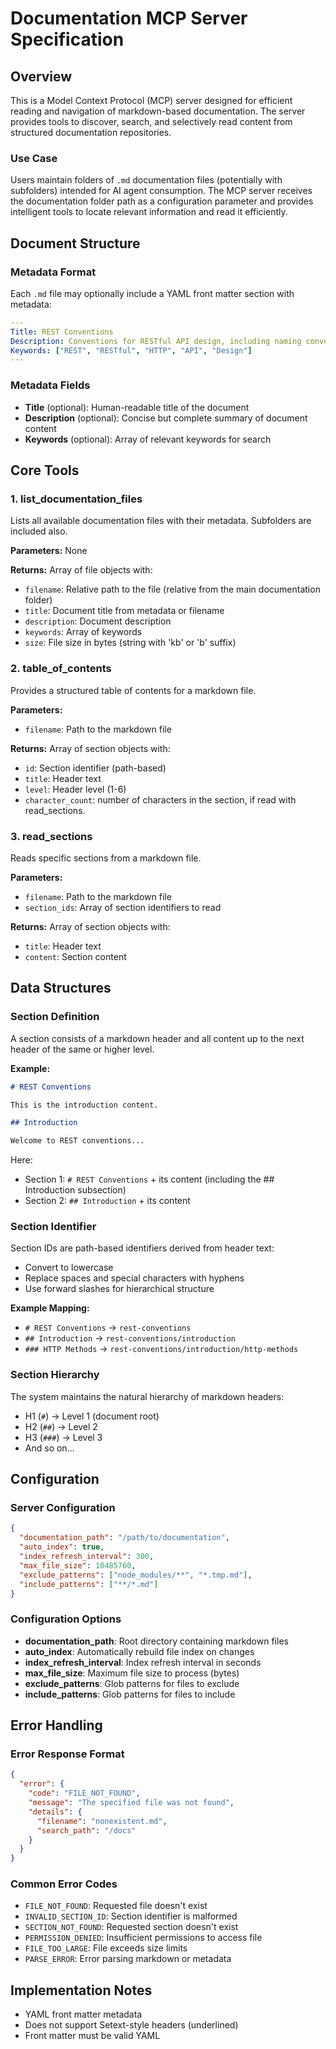 # Documentation MCP Server Specification

## Overview

This is a Model Context Protocol (MCP) server designed for efficient reading and navigation of markdown-based documentation. The server provides tools to discover, search, and selectively read content from structured documentation repositories.

### Use Case

Users maintain folders of `.md` documentation files (potentially with subfolders) intended for AI agent consumption. The MCP server receives the documentation folder path as a configuration parameter and provides intelligent tools to locate relevant information and read it efficiently.

## Document Structure

### Metadata Format

Each `.md` file may optionally include a YAML front matter section with metadata:

```yaml
---
Title: REST Conventions
Description: Conventions for RESTful API design, including naming conventions, versioning conventions, and best practices.
Keywords: ["REST", "RESTful", "HTTP", "API", "Design"]
---
```

### Metadata Fields

- **Title** (optional): Human-readable title of the document
- **Description** (optional): Concise but complete summary of document content
- **Keywords** (optional): Array of relevant keywords for search

## Core Tools

### 1. list_documentation_files

Lists all available documentation files with their metadata. Subfolders are included also.

**Parameters:**
None

**Returns:**
Array of file objects with:
- `filename`: Relative path to the file (relative from the main documentation folder)
- `title`: Document title from metadata or filename
- `description`: Document description
- `keywords`: Array of keywords
- `size`: File size in bytes (string with 'kb' or 'b' suffix)

### 2. table_of_contents

Provides a structured table of contents for a markdown file.

**Parameters:**
- `filename`: Path to the markdown file

**Returns:**
Array of section objects with:
- `id`: Section identifier (path-based)
- `title`: Header text
- `level`: Header level (1-6)
- `character_count`: number of characters in the section, if read with read_sections.

### 3. read_sections

Reads specific sections from a markdown file.

**Parameters:**
- `filename`: Path to the markdown file
- `section_ids`: Array of section identifiers to read

**Returns:**
Array of section objects with:
- `title`: Header text
- `content`: Section content


## Data Structures

### Section Definition

A section consists of a markdown header and all content up to the next header of the same or higher level.

**Example:**
```markdown
# REST Conventions

This is the introduction content.

## Introduction

Welcome to REST conventions...
```

Here:
- Section 1: `# REST Conventions` + its content (including the ## Introduction subsection)
- Section 2: `## Introduction` + its content

### Section Identifier

Section IDs are path-based identifiers derived from header text:
- Convert to lowercase
- Replace spaces and special characters with hyphens
- Use forward slashes for hierarchical structure

**Example Mapping:**
- `# REST Conventions` → `rest-conventions`
- `## Introduction` → `rest-conventions/introduction`
- `### HTTP Methods` → `rest-conventions/introduction/http-methods`

### Section Hierarchy

The system maintains the natural hierarchy of markdown headers:
- H1 (`#`) → Level 1 (document root)
- H2 (`##`) → Level 2
- H3 (`###`) → Level 3
- And so on...

## Configuration

### Server Configuration

```json
{
  "documentation_path": "/path/to/documentation",
  "auto_index": true,
  "index_refresh_interval": 300,
  "max_file_size": 10485760,
  "exclude_patterns": ["node_modules/**", "*.tmp.md"],
  "include_patterns": ["**/*.md"]
}
```

### Configuration Options

- **documentation_path**: Root directory containing markdown files
- **auto_index**: Automatically rebuild file index on changes
- **index_refresh_interval**: Index refresh interval in seconds
- **max_file_size**: Maximum file size to process (bytes)
- **exclude_patterns**: Glob patterns for files to exclude
- **include_patterns**: Glob patterns for files to include

## Error Handling

### Error Response Format

```json
{
  "error": {
    "code": "FILE_NOT_FOUND",
    "message": "The specified file was not found",
    "details": {
      "filename": "nonexistent.md",
      "search_path": "/docs"
    }
  }
}
```

### Common Error Codes

- `FILE_NOT_FOUND`: Requested file doesn't exist
- `INVALID_SECTION_ID`: Section identifier is malformed
- `SECTION_NOT_FOUND`: Requested section doesn't exist
- `PERMISSION_DENIED`: Insufficient permissions to access file
- `FILE_TOO_LARGE`: File exceeds size limits
- `PARSE_ERROR`: Error parsing markdown or metadata

## Implementation Notes

- YAML front matter metadata
- Does not support Setext-style headers (underlined)
- Front matter must be valid YAML
